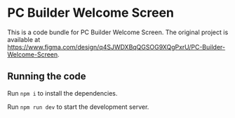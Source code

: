 
  # PC Builder Welcome Screen

  This is a code bundle for PC Builder Welcome Screen. The original project is available at https://www.figma.com/design/q4SJWDXBqQGSOG9XQgPxrU/PC-Builder-Welcome-Screen.

  ## Running the code

  Run `npm i` to install the dependencies.

  Run `npm run dev` to start the development server.
  
